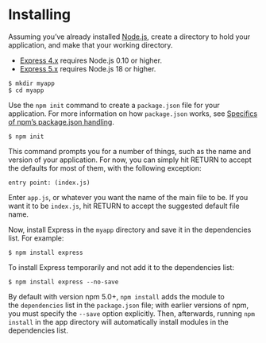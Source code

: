 
# Installing

Assuming you’ve already installed [Node.js](https://nodejs.org/), create a directory to hold your application, and make that your working directory.

- [Express 4.x](https://expressjs.com/en/4x/api.html) requires Node.js 0.10 or higher.
- [Express 5.x](https://expressjs.com/en/5x/api.html) requires Node.js 18 or higher.

```console
$ mkdir myapp
$ cd myapp
```

Use the `npm init` command to create a `package.json` file for your application. For more information on how `package.json` works, see [Specifics of npm’s package.json handling](https://docs.npmjs.com/files/package.json).

```console
$ npm init
```

This command prompts you for a number of things, such as the name and version of your application. For now, you can simply hit RETURN to accept the defaults for most of them, with the following exception:

```
entry point: (index.js)
```

Enter `app.js`, or whatever you want the name of the main file to be. If you want it to be `index.js`, hit RETURN to accept the suggested default file name.

Now, install Express in the `myapp` directory and save it in the dependencies list. For example:

```console
$ npm install express
```

To install Express temporarily and not add it to the dependencies list:

```console
$ npm install express --no-save
```

By default with version npm 5.0+, `npm install` adds the module to the `dependencies` list in the `package.json` file; with earlier versions of npm, you must specify the `--save` option explicitly. Then, afterwards, running `npm install` in the app directory will automatically install modules in the dependencies list.
